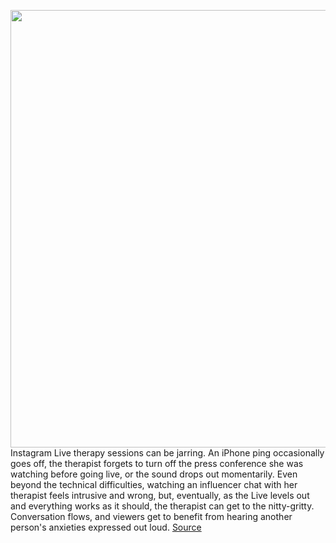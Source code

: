 <img src='https://cdn.vox-cdn.com/thumbor/hLkVmI2bm8cPgN1nu0sjDmBN17s=/0x0:2428x1618/1200x800/filters:focal(1020x615:1408x1003)/cdn.vox-cdn.com/uploads/chorus_image/image/66564508/therapyposts.0.jpg' width='700px' /><br/>
Instagram Live therapy sessions can be jarring. An iPhone ping occasionally goes off, the therapist forgets to turn off the press conference she was watching before going live, or the sound drops out momentarily. Even beyond the technical difficulties, watching an influencer chat with her therapist feels intrusive and wrong, but, eventually, as the Live levels out and everything works as it should, the therapist can get to the nitty-gritty. Conversation flows, and viewers get to benefit from hearing another person's anxieties expressed out loud.
<a href='https://www.theverge.com/2020/3/27/21193904/instagram-therapy-live-sessions-covid-19-coronavirus-posts-influencers'> Source <a/>